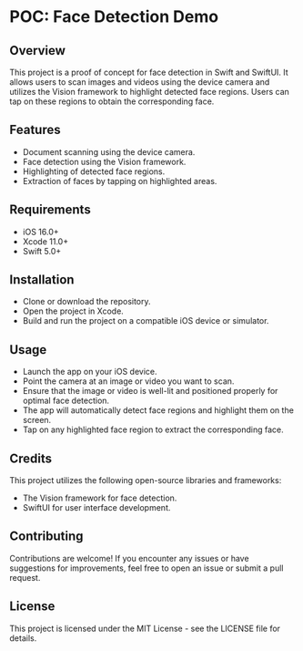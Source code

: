 # POC: Face Detection Demo

## Overview

This project is a proof of concept for face detection in Swift and SwiftUI. It allows users to scan images and videos using the device camera and utilizes the Vision framework to highlight detected face regions. Users can tap on these regions to obtain the corresponding face.

## Features

- Document scanning using the device camera.
- Face detection using the Vision framework.
- Highlighting of detected face regions.
- Extraction of faces by tapping on highlighted areas.

## Requirements

- iOS 16.0+
- Xcode 11.0+
- Swift 5.0+

## Installation

- Clone or download the repository.
- Open the project in Xcode.
- Build and run the project on a compatible iOS device or simulator.

## Usage

- Launch the app on your iOS device.
- Point the camera at an image or video you want to scan.
- Ensure that the image or video is well-lit and positioned properly for optimal face detection.
- The app will automatically detect face regions and highlight them on the screen.
- Tap on any highlighted face region to extract the corresponding face.

## Credits

This project utilizes the following open-source libraries and frameworks:

- The Vision framework for face detection.
- SwiftUI for user interface development.

## Contributing

Contributions are welcome! If you encounter any issues or have suggestions for improvements, feel free to open an issue or submit a pull request.

## License

This project is licensed under the MIT License - see the LICENSE file for details.